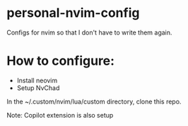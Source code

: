 # personal-nvim-config
Configs for nvim so that I don't have to write them again.

# How to configure:
- Install neovim
- Setup NvChad

In the ~/.custom/nvim/lua/custom directory, clone this repo.

Note: Copilot extension is also setup
